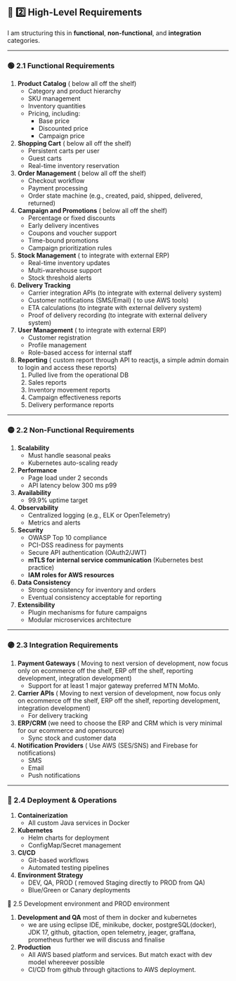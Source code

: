 ## 📝 2️⃣ High-Level Requirements

I am structuring this in **functional**, **non-functional**, and **integration** categories.

------

### 🟢 2.1 Functional Requirements

1. **Product Catalog** ( below all off the shelf)
   - Category and product hierarchy
   - SKU management
   - Inventory quantities
   - Pricing, including:
     - Base price
     - Discounted price
     - Campaign price
2. **Shopping Cart** ( below all off the shelf)
   - Persistent carts per user
   - Guest carts
   - Real-time inventory reservation
3. **Order Management**  ( below all off the shelf)
   - Checkout workflow
   - Payment processing
   - Order state machine (e.g., created, paid, shipped, delivered, returned)
4. **Campaign and Promotions** ( below all off the shelf)
   - Percentage or fixed discounts
   - Early delivery incentives
   - Coupons and voucher support
   - Time-bound promotions
   - Campaign prioritization rules
5. **Stock Management** ( to integrate with external ERP)
   - Real-time inventory updates
   - Multi-warehouse support
   - Stock threshold alerts
6. **Delivery Tracking**
   - Carrier integration APIs  (to integrate with external delivery system)
   - Customer notifications (SMS/Email) ( to use AWS tools)
   - ETA calculations  (to integrate with external delivery system)
   - Proof of delivery recording  (to integrate with external delivery system)
7. **User Management**  ( to integrate with external ERP)
   - Customer registration
   - Profile management
   - Role-based access for internal staff
8. **Reporting** ( custom report through API to reactjs,  a simple admin domain to login and access these reports)
   1. Pulled live from the operational DB
   2. Sales reports
   3. Inventory movement reports
   4. Campaign effectiveness reports
   5. Delivery performance reports


------

### 🟡 2.2 Non-Functional Requirements

1. **Scalability**
   - Must handle seasonal peaks
   - Kubernetes auto-scaling ready
2. **Performance**
   - Page load under 2 seconds
   - API latency below 300 ms p99
3. **Availability**
   - 99.9% uptime target
4. **Observability**
   - Centralized logging (e.g., ELK or OpenTelemetry)
   - Metrics and alerts
5. **Security**
   - OWASP Top 10 compliance
   - PCI-DSS readiness for payments
   - Secure API authentication (OAuth2/JWT)
   - **mTLS for internal service communication** (Kubernetes best practice)
   - **IAM roles for AWS resources**
6. **Data Consistency**
   - Strong consistency for inventory and orders
   - Eventual consistency acceptable for reporting
7. **Extensibility**
   - Plugin mechanisms for future campaigns
   - Modular microservices architecture

------

### 🟣 2.3 Integration Requirements

1. **Payment Gateways** ( Moving to next version of development, now focus only on ecommerce off the shelf, ERP off the shelf, reporting development, integration development)
   - Support for at least 1 major gateway preferred MTN MoMo.
2. **Carrier APIs**   ( Moving to next version of development, now focus only on ecommerce off the shelf, ERP off the shelf, reporting development, integration development)
   - For delivery tracking
3. **ERP/CRM** (we need to choose the ERP and CRM which is very minimal for our ecommerce and opensource)
   - Sync stock and customer data
4. **Notification Providers** ( Use AWS (SES/SNS) and Firebase for notifications)
   - SMS
   - Email
   - Push notifications

------

### 🔵 2.4 Deployment & Operations

1. **Containerization**
   - All custom Java services in Docker
2. **Kubernetes**
   - Helm charts for deployment
   - ConfigMap/Secret management
3. **CI/CD**
   - Git-based workflows
   - Automated testing pipelines
4. **Environment Strategy**
   - DEV, QA,  PROD ( removed Staging directly to PROD from QA)
   - Blue/Green or Canary deployments



🔵 2.5 Development environment and PROD environment

1. **Development and QA** most of them in docker and kubernetes
   - we are using eclipse IDE, minikube, docker, postgreSQL(docker), JDK 17, github, gitaction, open telemetry, jeager, graffana, prometheus further we will discuss and finalise 
2. **Production**
   - All AWS based platform and services. But match exact with dev model whereever possible
   - CI/CD from github through gitactions to AWS deployment. 